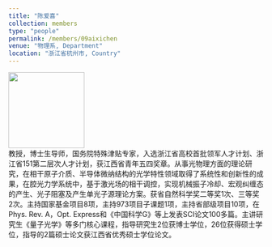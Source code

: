 ```yaml
---
title: "陈爱喜"
collection: members
type: "people"
permalink: /members/09aixichen
venue: "物理系, Department"
location: "浙江省杭州市, Country"
---
```


<img src='/images/aixichen.png' width='150' ><br>
教授，博士生导师，国务院特殊津贴专家，入选浙江省高校首批领军人才计划、浙江省151第二层次人才计划，获江西省青年五四奖章。从事光物理方面的理论研究，在相干原子介质、半导体微纳结构的光学特性领域取得了系统性和创新性的成果，在腔光力学系统中，基于激光场的相干调控，实现机械振子冷却、宏观纠缠态的产生、光子阻塞及产生单光子源理论方案。获省自然科学奖二等奖1次、三等奖2次。主持国家基金项目8项，主持973项目子课题1项，主持省部级项目10项，在Phys. Rev. A，Opt. Express和《中国科学G》等上发表SCI论文100多篇。主讲研究生《量子光学》等多门核心课程，指导研究生2位获博士学位，26位获得硕士学位，指导的2篇硕士论文获江西省优秀硕士学位论文。
